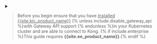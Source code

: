 <details markdown="1">
<summary>
<blockquote class="note">
  <p style="cursor: pointer">Before you begin ensure that you have <u>Installed {{site.kic_product_name}}</u> {% unless include.disable_gateway_api %}with Gateway API support {% endunless %}in your Kubernetes cluster and are able to connect to Kong. {% if include.enterprise %}This guide requires <strong>{{site.ee_product_name}}</strong>.{% endif %}</p>
</blockquote>
</summary>

## Prerequisites

{% unless include.disable_gateway_api %}
### Install the Gateway APIs

1. Install the Gateway API CRDs before installing {{ site.kic_product_name }}.

    ```bash
    kubectl apply -f https://github.com/kubernetes-sigs/gateway-api/releases/download/v0.8.1/standard-install.yaml
    ```

    {% if include.gateway_api_experimental %}

1. Install the experimental Gateway API CRDs to test this feature.

    ```bash
    kubectl apply -f https://github.com/kubernetes-sigs/gateway-api/releases/download/v0.8.1/experimental-install.yaml
    ```
    {% endif %}

1. Create a `Gateway` and `GatewayClass` instance to use.

    ```bash
   echo "
   ---
   apiVersion: gateway.networking.k8s.io/v1beta1
   kind: GatewayClass
   metadata:
     name: kong
     annotations:
       konghq.com/gatewayclass-unmanaged: 'true'

   spec:
     controllerName: konghq.com/kic-gateway-controller
   ---
   apiVersion: gateway.networking.k8s.io/v1beta1
   kind: Gateway
   metadata:
     name: kong
   spec:
     gatewayClassName: kong
     listeners:
     - name: proxy
       port: 80
       protocol: HTTP
   " | kubectl apply -f -
   ```
{% endunless %}
   The results should look like this:
   ```text
   gatewayclass.gateway.networking.k8s.io/kong created
   gateway.gateway.networking.k8s.io/kong created
   ```

>>>>>>> 6571919908 (KIC: Proxy TCP request (#6282))

{% unless include.disable_gateway_api %}
### Install the Gateway APIs

1. Install the Gateway API CRDs before installing {{ site.kic_product_name }}.

    ```bash
    kubectl apply -f https://github.com/kubernetes-sigs/gateway-api/releases/download/v0.8.1/standard-install.yaml
    ```

    {% if include.gateway_api_experimental %}

1. Install the experimental Gateway API CRDs to test this feature.

    ```bash
    kubectl apply -f https://github.com/kubernetes-sigs/gateway-api/releases/download/v0.8.1/experimental-install.yaml
    ```
    {% endif %}

1. Create a `Gateway` and `GatewayClass` instance to use.

    ```bash
   echo "
   ---
   apiVersion: gateway.networking.k8s.io/v1beta1
   kind: GatewayClass
   metadata:
     name: kong
     annotations:
       konghq.com/gatewayclass-unmanaged: 'true'

   spec:
     controllerName: konghq.com/kic-gateway-controller
   ---
   apiVersion: gateway.networking.k8s.io/v1beta1
   kind: Gateway
   metadata:
     name: kong
   spec:
     gatewayClassName: kong
     listeners:
     - name: proxy
       port: 80
       protocol: HTTP
   " | kubectl apply -f -
   ```

   The results should look like this:
   ```text
   gatewayclass.gateway.networking.k8s.io/kong created
   gateway.gateway.networking.k8s.io/kong created
   ```
{% endunless %}


### Install Kong
You can install Kong in your Kubernetes cluster using [Helm](https://helm.sh/).
1. Add the Kong Helm charts:

    ```bash
    helm repo add kong https://charts.konghq.com
    helm repo update
    ```

{% if include.enterprise %}
1. Create a file named `license.json` containing your {{site.ee_product_name}} license and store it in a Kubernetes secret:

    ```bash
    kubectl create namespace kong
    kubectl create secret generic kong-enterprise-license --from-file=license=./license.json -n kong
    ```

1. Create a `values.yaml` file:

    ```yaml
    gateway:
      image:
        repository: kong/kong-gateway
      env:
        LICENSE_DATA:
          valueFrom:
            secretKeyRef:
              name: kong-enterprise-license
              key: license
    ```
{% endif %}

1. Install {{site.kic_product_name}} and {{ site.base_gateway }} with Helm:

    ```bash
    helm install kong kong/ingress -n kong --create-namespace {% if include.enterprise %}--values ./values.yaml{% endif %}
    ```

{% if include.gateway_api_experimental %}
1. Enable the Gateway API Alpha feature gate:

    ```bash
    kubectl set env -n kong deployment/kong-controller CONTROLLER_FEATURE_GATES="GatewayAlpha=true" -c ingress-controller
    ```

   The results should look like this:
   ```text
   deployment.apps/kong-controller env updated
   ```
{% endif %}

### Test connectivity to Kong

Kubernetes exposes the proxy through a Kubernetes service. Run the following commands to store the load balancer IP address in a variable named `PROXY_IP`:

1. Populate `$PROXY_IP` for future commands:

    ```bash
    export PROXY_IP=$(kubectl get svc --namespace kong kong-gateway-proxy -o jsonpath='{.status.loadBalancer.ingress[0].ip}')
    echo $PROXY_IP
    ```

2. Ensure that you can call the proxy IP:

    ```bash
    curl -i $PROXY_IP
    ```

    The results should look like this:

    ```bash
    HTTP/1.1 404 Not Found
    Content-Type: application/json; charset=utf-8
    Connection: keep-alive
    Content-Length: 48
    X-Kong-Response-Latency: 0
    Server: kong/3.0.0
  
    {"message":"no Route matched with those values"}
    ```
</details>
